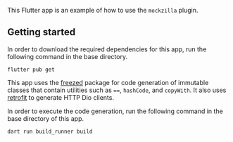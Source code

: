 This Flutter app is an example of how to use the `mockzilla` plugin.

## Getting started

In order to download the required dependencies for this app, run the following command in the base 
directory.

```shell
flutter pub get
```

This app uses the [freezed](https://pub.dev/packages/freezed) package for code generation of 
immutable classes that contain utilities such as `==`, `hashCode`, and `copyWith`. It also uses 
[retrofit](https://pub.dev/packages/retrofit) to generate HTTP Dio clients.

In order to execute the code generation, run the following command in the base directory of this 
app.

```shell
dart run build_runner build
```